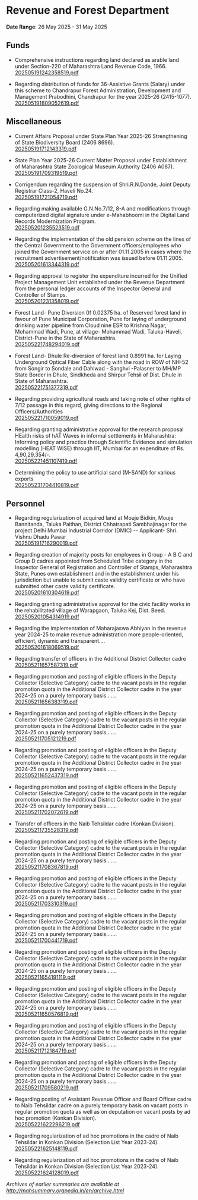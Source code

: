 # Revenue and Forest Department

**Date Range**: 26 May 2025 - 31 May 2025


## Funds
- Comprehensive instructions regarding land declared as arable land under Section-220 of Maharashtra Land Revenue Code, 1966.\
  [202505191242358519.pdf](https://gr.maharashtra.gov.in/Site/Upload/Government%20Resolutions/English/202505191242358519.pdf)

- Regarding distribution of funds for 36-Assistive Grants (Salary) under this scheme to Chandrapur Forest Administration, Development and Management Prabodhini, Chandrapur for the year 2025-26 (2415-1077).\
  [202505191809052619.pdf](https://gr.maharashtra.gov.in/Site/Upload/Government%20Resolutions/English/202505191809052619.pdf)

## Miscellaneous
- Current Affairs Proposal under State Plan Year 2025-26 Strengthening of State Biodiversity Board (2406 8696).\
  [202505191712143319.pdf](https://gr.maharashtra.gov.in/Site/Upload/Government%20Resolutions/English/202505191712143319.pdf)

- State Plan Year 2025-26 Current Matter Proposal under Establishment of Maharashtra State Zoological Museum Authority (2406 A087).\
  [202505191709319519.pdf](https://gr.maharashtra.gov.in/Site/Upload/Government%20Resolutions/English/202505191709319519.pdf)

- Corrigendum regarding the suspension of Shri.R.N.Donde, Joint Deputy Registrar Class-2, Haveli No.24.\
  [202505191721054719.pdf](https://gr.maharashtra.gov.in/Site/Upload/Government%20Resolutions/English/202505191721054719.pdf)

- Regarding making available G.N.No.7/12, 8-A and modifications through computerized digital signature under e-Mahabhoomi in the Digital Land Records Modernization Program.\
  [202505201235523519.pdf](https://gr.maharashtra.gov.in/Site/Upload/Government%20Resolutions/English/202505201235523519.pdf)

- Regarding the implementation of the old pension scheme on the lines of the Central Government to the Government officers/employees who joined the Government service on or after 01.11.2005 in cases where the recruitment advertisement/notification was issued before 01.11.2005.\
  [202505201613344319.pdf](https://gr.maharashtra.gov.in/Site/Upload/Government%20Resolutions/English/202505201613344319.pdf)

- Regarding approval to register the expenditure incurred for the Unified Project Management Unit established under the Revenue Department from the personal ledger accounts of the Inspector General and Controller of Stamps.\
  [202505201231358019.pdf](https://gr.maharashtra.gov.in/Site/Upload/Government%20Resolutions/English/202505201231358019.pdf)

- Forest Land- Pune Diversion 0f 0.02375 ha. of Reserved forest land in favour of Pune Municipal Corporation, Pune for laying of underground drinking water pipeline from Cloud nine ESR to Krishna Nagar, Mohammad Wadi, Pune, at village- Mohammad Wadi, Taluka-Haveli, District-Pune in the State of Maharashtra.\
  [202505221748294019.pdf](https://gr.maharashtra.gov.in/Site/Upload/Government%20Resolutions/English/202505221748294019.pdf)

- Forest Land- Dhule Re-diversion of forest land 0.8991 ha. for Laying Underground Optical Fiber Cable along with the road in ROW of NH-52 from Songir to Sondale and Dahiwad - Sanghvi -Palasner to MH/MP State Border in Dhule, Sindkheda and Shirpur Tehsil of Dist. Dhule in State of Maharashtra.\
  [202505221751377319.pdf](https://gr.maharashtra.gov.in/Site/Upload/Government%20Resolutions/English/202505221751377319.pdf)

- Regarding providing agricultural roads and taking note of other rights of 7/12 passage in this regard, giving directions to the Regional Officers/Authorities\
  [202505221710059019.pdf](https://gr.maharashtra.gov.in/Site/Upload/Government%20Resolutions/English/202505221710059019.pdf)

- Regarding granting administrative approval for the research proposal HEalth risks of hAT Waves in informal settlements in Maharashtra: Informing policy and practice through Scientific Evidence and simulation modelling (HEAT WISE) through IIT, Mumbai for an expenditure of Rs. 4,90,29,354/-.\
  [202505221451107419.pdf](https://gr.maharashtra.gov.in/Site/Upload/Government%20Resolutions/English/202505221451107419.pdf)

- Determining the policy to use artificial sand (M-SAND) for various exports\
  [202505231704410819.pdf](https://gr.maharashtra.gov.in/Site/Upload/Government%20Resolutions/English/202505231704410819.pdf)

## Personnel
- Regarding regularization of acquired land at Mouje Bidkin, Mouje Bannitanda, Taluka Paithan, District Chhatrapati Sambhajinagar for the project Delhi Mumbai Industrial Corridor (DMIC) -- Applicant- Shri. Vishnu Dhadu Pawar\
  [202505191716290019.pdf](https://gr.maharashtra.gov.in/Site/Upload/Government%20Resolutions/English/202505191716290019.pdf)

- Regarding creation of majority posts for employees in Group - A  B  C  and Group D cadres appointed from Scheduled Tribe category in the Inspector General of Registration and Controller of Stamps, Maharashtra State, Punes own establishment and in the establishment under his jurisdiction but unable to submit caste validity certificate or who have submitted other caste validity certificate.\
  [202505201610304619.pdf](https://gr.maharashtra.gov.in/Site/Upload/Government%20Resolutions/English/202505201610304619.pdf)

- Regarding granting administrative approval for the civic facility works in the rehabilitated village of Warapgaon, Taluka Kej, Dist. Beed.\
  [202505201054314919.pdf](https://gr.maharashtra.gov.in/Site/Upload/Government%20Resolutions/English/202505201054314919.pdf)

- Regarding the implementation of Maharajaswa Abhiyan in the revenue year 2024-25 to make revenue administration more people-oriented, efficient, dynamic and transparent....\
  [202505201618069519.pdf](https://gr.maharashtra.gov.in/Site/Upload/Government%20Resolutions/English/202505201618069519.pdf)

- Regarding transfer of officers in the Additional District Collector cadre\
  [202505211657587319.pdf](https://gr.maharashtra.gov.in/Site/Upload/Government%20Resolutions/English/202505211657587319.pdf)

- Regarding promotion and posting of eligible officers in the Deputy Collector (Selective Category) cadre to the vacant posts in the regular promotion quota in the Additional District Collector cadre in the year 2024-25 on a purely temporary basis.......\
  [202505211656383119.pdf](https://gr.maharashtra.gov.in/Site/Upload/Government%20Resolutions/English/202505211656383119.pdf)

- Regarding promotion and posting of eligible officers in the Deputy Collector (Selective Category) cadre to the vacant posts in the regular promotion quota in the Additional District Collector cadre in the year 2024-25 on a purely temporary basis.......\
  [202505211705121219.pdf](https://gr.maharashtra.gov.in/Site/Upload/Government%20Resolutions/English/202505211705121219.pdf)

- Regarding promotion and posting of eligible officers in the Deputy Collector (Selective Category) cadre to the vacant posts in the regular promotion quota in the Additional District Collector cadre in the year 2024-25 on a purely temporary basis.......\
  [202505211652437319.pdf](https://gr.maharashtra.gov.in/Site/Upload/Government%20Resolutions/English/202505211652437319.pdf)

- Regarding promotion and posting of eligible officers in the Deputy Collector (Selective Category) cadre to the vacant posts in the regular promotion quota in the Additional District Collector cadre in the year 2024-25 on a purely temporary basis.......\
  [202505211702072619.pdf](https://gr.maharashtra.gov.in/Site/Upload/Government%20Resolutions/English/202505211702072619.pdf)

- Transfer of officers in the Naib Tehsildar cadre (Konkan Division).\
  [202505211735528319.pdf](https://gr.maharashtra.gov.in/Site/Upload/Government%20Resolutions/English/202505211735528319.pdf)

- Regarding promotion and posting of eligible officers in the Deputy Collector (Selective Category) cadre to the vacant posts in the regular promotion quota in the Additional District Collector cadre in the year 2024-25 on a purely temporary basis.......\
  [202505211708367819.pdf](https://gr.maharashtra.gov.in/Site/Upload/Government%20Resolutions/English/202505211708367819.pdf)

- Regarding promotion and posting of eligible officers in the Deputy Collector (Selective Category) cadre to the vacant posts in the regular promotion quota in the Additional District Collector cadre in the year 2024-25 on a purely temporary basis.......\
  [202505211703310319.pdf](https://gr.maharashtra.gov.in/Site/Upload/Government%20Resolutions/English/202505211703310319.pdf)

- Regarding promotion and posting of eligible officers in the Deputy Collector (Selective Category) cadre to the vacant posts in the regular promotion quota in the Additional District Collector cadre in the year 2024-25 on a purely temporary basis.......\
  [202505211700441719.pdf](https://gr.maharashtra.gov.in/Site/Upload/Government%20Resolutions/English/202505211700441719.pdf)

- Regarding promotion and posting of eligible officers in the Deputy Collector (Selective Category) cadre to the vacant posts in the regular promotion quota in the Additional District Collector cadre in the year 2024-25 on a purely temporary basis.......\
  [202505211654191119.pdf](https://gr.maharashtra.gov.in/Site/Upload/Government%20Resolutions/English/202505211654191119.pdf)

- Regarding promotion and posting of eligible officers in the Deputy Collector (Selective Category) cadre to the vacant posts in the regular promotion quota in the Additional District Collector cadre in the year 2024-25 on a purely temporary basis.......\
  [202505211650576819.pdf](https://gr.maharashtra.gov.in/Site/Upload/Government%20Resolutions/English/202505211650576819.pdf)

- Regarding promotion and posting of eligible officers in the Deputy Collector (Selective Category) cadre to the vacant posts in the regular promotion quota in the Additional District Collector cadre in the year 2024-25 on a purely temporary basis.......\
  [202505211712184719.pdf](https://gr.maharashtra.gov.in/Site/Upload/Government%20Resolutions/English/202505211712184719.pdf)

- Regarding promotion and posting of eligible officers in the Deputy Collector (Selective Category) cadre to the vacant posts in the regular promotion quota in the Additional District Collector cadre in the year 2024-25 on a purely temporary basis.......\
  [202505211709580219.pdf](https://gr.maharashtra.gov.in/Site/Upload/Government%20Resolutions/English/202505211709580219.pdf)

- Regarding posting of Assistant Revenue Officer and Board Officer cadre to Naib Tehsildar cadre on a purely temporary basis on vacant posts in regular promotion quota as well as on deputation on vacant posts by ad hoc promotion (Konkan Division).\
  [202505221622296219.pdf](https://gr.maharashtra.gov.in/Site/Upload/Government%20Resolutions/English/202505221622296219.pdf)

- Regarding regularization of ad hoc promotions in the cadre of Naib Tehsildar in Konkan Division (Selection List Year 2023-24).\
  [202505221625148119.pdf](https://gr.maharashtra.gov.in/Site/Upload/Government%20Resolutions/English/202505221625148119....pdf)

- Regarding regularization of ad hoc promotions in the cadre of Naib Tehsildar in Konkan Division (Selection List Year 2023-24).\
  [202505221624128019.pdf](https://gr.maharashtra.gov.in/Site/Upload/Government%20Resolutions/English/202505221624128019.pdf)


*Archives of earlier summaries are available at http://mahsummary.orgpedia.in/en/archive.html*